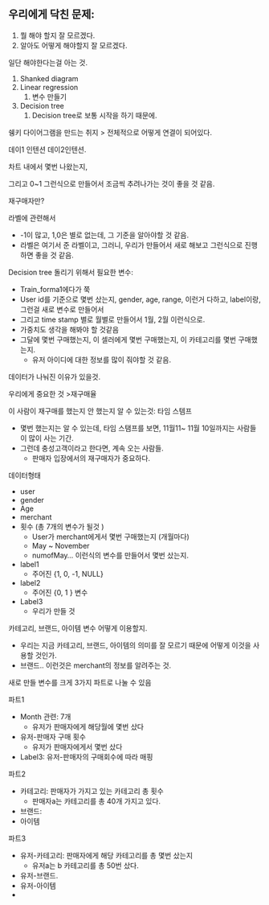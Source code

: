 ## 우리에게 닥친 문제: 

1. 뭘 해야 할지 잘 모르겠다.
2. 알아도 어떻게 해야할지 잘 모르겠다.



일단 해야한다는걸 아는 것.

1. Shanked diagram
2. Linear regression
   1. 변수 만들기 
3. Decision tree
   1. Decision tree로 보통 시작을 하기 때문에. 



쉥키 다이어그램을 만드는 취지 > 전체적으로 어떻게 연결이 되어있다. 

데이1 인텐션 데이2인텐션. 

차트 내에서 몇번 나왔는지,

그리고 0~1 그런식으로 만들어서 조금씩 추려나가는 것이 좋을 것 같음. 



재구매자만? 



라벨에 관련해서 

- -1이 많고, 1,0은 별로 없는데, 그 기준을 알아야할 것 같음. 
- 라벨은 여기서 준 라벨이고, 그러니, 우리가 만들어서 새로 해보고 그런식으로 진행하면 좋을 것 같음. 



Decision tree 돌리기 위해서 필요한 변수: 

- Train_forma1에다가 쭉 
- User id를 기준으로 몇번 샀는지, gender, age, range, 이런거 다하고, label이랑, 그런걸 새로 변수로 만들어서 
- 그리고 time stamp 별로 월별로 만들어서 1월, 2월 이런식으로. 
- 가중치도 생각을 해봐야 할 것같음 
- 그달에 몇번 구매했는지, 이 셀러에게 몇번 구매했는지, 이 카테고리를 몇번 구매했는지.
  - 유저 아이디에 대한 정보를 많이 줘야할 것 같음. 



데이터가 나눠진 이유가 있을것. 



우리에게 중요한 것 >재구매율 



이 사람이 재구매를 했는지 안 했는지 알 수 있는것: 타임 스템프 

- 몇번 했는지는 알 수 있는데, 타임 스탬프를 보면, 11월11~ 11월 10일까지는 사람들이 많이 사는 기간.
- 그런데 충성고객이라고 한다면, 계속 오는 사람들. 
  - 판매자 입장에서의 재구매자가 중요하다. 



데이터형태

- user
- gender
- Age 
- merchant
- 횟수 (총 7개의 변수가 될것 )
  - User가 merchant에게서 몇번 구매했는지 (개월마다)
  - May ~ November
  - numofMay… 이런식의 변수를 만들어서 몇번 샀는지. 
- label1
  - 주어진 {1, 0, -1, NULL}
- label2
  - 주어진 {0, 1 } 변수
- Label3
  - 우리가 만들 것 



카테고리, 브랜드, 아이템 변수 어떻게 이용할지. 

- 우리는 지금 카테고리, 브랜드, 아이템의 의미를 잘 모르기 때문에 어떻게 이것을 사용할 것인가. 
- 브랜드.. 이런것은 merchant의 정보를 알려주는 것. 





새로 만들 변수를 크게 3가지 파트로 나눌 수 있음

파트1

- Month 관련: 7개
  - 유저가 판매자에게 해당월에 몇번 샀다
- 유저-판매자 구매 횟수
  - 유저가 판매자에게서 몇번 샀다
- Label3: 유저-판매자의 구매회수에 따라 매핑 

파트2

- 카테고리: 판매자가 가지고 있는 카테고리 총 횟수
  - 판매자a는 카테고리를 총 40개 가지고 있다.
- 브랜드: 
- 아이템

파트3

- 유저-카테고리: 판매자에게 해당 카테고리를 총 몇번 샀는지
  - 유저a는 b 카테고리를 총 50번 샀다. 
- 유저-브랜드.
- 유저-아이템
-  